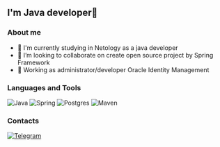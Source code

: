 ## I'm Java developer👋

### About me
- 🌱 I'm currently studying in Netology as a java developer
- 👯 I’m looking to collaborate on create open source project by Spring Framework
- 👷 Working as administrator/developer Oracle Identity Management


### Languages and Tools
![Java](https://img.shields.io/badge/-Java-black?style=for-the-badge&logo=java)
![Spring](https://img.shields.io/badge/spring-black?style=for-the-badge&logo=spring)
![Postgres](https://img.shields.io/badge/postgresql-black?style=for-the-badge&logo=postgresql)
![Maven](https://img.shields.io/badge/-Maven-black?style=for-the-badge&logo=apache%20maven&logoColor=C71A36)

### Contacts

[![Telegram](https://img.shields.io/badge/-telegram-black?style=for-the-badge&logo=telegram)](https://t.me/notnulldev)
